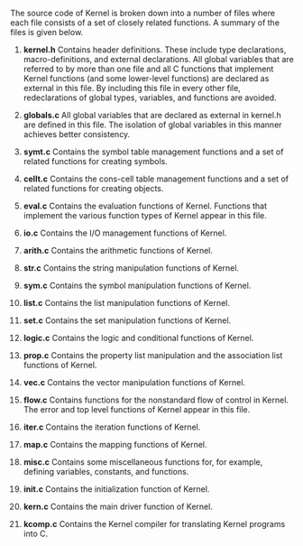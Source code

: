 The source code of Kernel is broken down into a number of files where each file consists of a set of closely related functions. A summary of the files is given below.

1. **kernel.h** Contains header definitions. These include type declarations, macro-definitions, and external declarations. All global variables that are referred to by more than one file and all C functions that implement Kernel functions (and some lower-level functions) are declared as external in this file. By including this file in every other file, redeclarations of global types, variables, and functions are avoided.

2. **globals.c** All global variables that are declared as external in kernel.h are defined in this file. The isolation of global variables in this manner achieves better consistency.

3. **symt.c** Contains the symbol table management functions and a set of related functions for creating symbols.

4. **cellt.c** Contains the cons-cell table management functions and a set of related functions for creating objects.

5. **eval.c** Contains the evaluation functions of Kernel. Functions that implement the various function types of Kernel appear in this file.

6. **io.c** Contains the I/O management functions of Kernel.

7. **arith.c** Contains the arithmetic functions of Kernel.

8. **str.c** Contains the string manipulation functions of Kernel.

9. **sym.c** Contains the symbol manipulation functions of Kernel.

10. **list.c** Contains the list manipulation functions of Kernel.

11. **set.c** Contains the set manipulation functions of Kernel.

12. **logic.c** Contains the logic and conditional functions of Kernel.

13. **prop.c** Contains the property list manipulation and the association list functions of Kernel.

14. **vec.c** Contains the vector manipulation functions of Kernel.

15. **flow.c** Contains functions for the nonstandard flow of control in Kernel. The error and top level functions of Kernel appear in this file.

16. **iter.c** Contains the iteration functions of Kernel.

17. **map.c** Contains the mapping functions of Kernel.

18. **misc.c** Contains some miscellaneous functions for, for example, defining variables, constants, and functions.

19. **init.c** Contains the initialization function of Kernel.

20. **kern.c** Contains the main driver function of Kernel.

21. **kcomp.c** Contains the Kernel compiler for translating Kernel programs into C.
